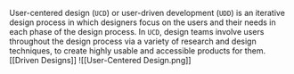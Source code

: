 User-centered design (`UCD`) or user-driven development (`UDD`) is an iterative design process in which designers focus on the users and their needs in each phase of the design process. In `UCD`, design teams involve users throughout the design process via a variety of research and design techniques, to create highly usable and accessible products for them.   [[Driven Designs]]
![[User-Centered Design.png]]